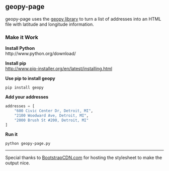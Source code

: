 <h2>geopy-page</h2>
<p>geopy-page uses the <a href="https://www.google.com/url?sa=t&rct=j&q=&esrc=s&source=web&cd=1&cad=rja&ved=0CDMQFjAA&url=http%3A%2F%2Fcode.google.com%2Fp%2Fgeopy%2F&ei=TW0BUbLZNZKTqwG25YCIDA&usg=AFQjCNFKsHikLRahjbXkYt_eanbjuXRu9A&sig2=P4O2alk5Qe2PSObUOJsyBw&bvm=bv.41248874,d.aWM">geopy library</a> to turn a list of addresses into an HTML file with latitude and longitude information.</p>

<h3>Make it Work</h3>
<strong>Install Python</strong><br />
http://www.python.org/download/

<strong>Install pip</strong><br />
http://www.pip-installer.org/en/latest/installing.html

<strong>Use pip to install geopy</strong><br />
```
pip install geopy
```

<strong>Add your addresses</strong><br />
```python
addresses = [
	"600 Civic Center Dr, Detroit, MI",
	"2100 Woodward Ave, Detroit, MI",
	"2000 Brush St #200, Detroit, MI"
]
```

<strong>Run it</strong><br />
```
python geopy-page.py
```

<hr>
<p>Special thanks to <a href="http://bootstrapcdn.com">BootstrapCDN.com</a> for hosting the stylesheet to make the output nice.</p>